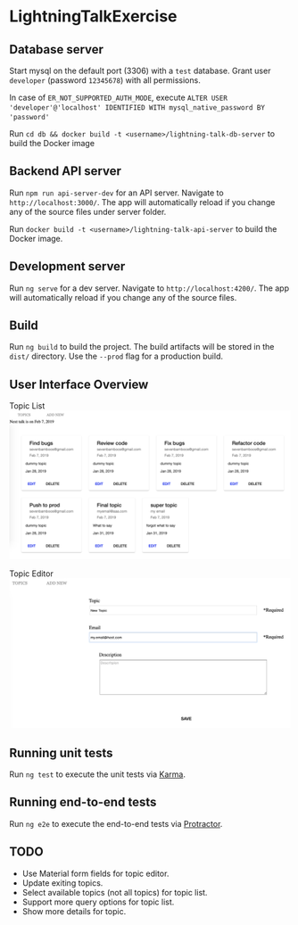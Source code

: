 # LightningTalkExercise

## Database server
Start mysql on the default port (3306) with a `test` database. Grant user `developer` (password `12345678`) with all permissions.

In case of `ER_NOT_SUPPORTED_AUTH_MODE`, execute `ALTER USER 'developer'@'localhost' IDENTIFIED WITH mysql_native_password BY 'password'`

Run `cd db && docker build -t <username>/lightning-talk-db-server` to build the Docker image

## Backend API server

Run `npm run api-server-dev` for an API server. Navigate to `http://localhost:3000/`. The app will automatically reload if you change any of the source files under server folder.

Run `docker build -t <username>/lightning-talk-api-server` to build the Docker image.

## Development server

Run `ng serve` for a dev server. Navigate to `http://localhost:4200/`. The app will automatically reload if you change any of the source files.

## Build

Run `ng build` to build the project. The build artifacts will be stored in the `dist/` directory. Use the `--prod` flag for a production build.

## User Interface Overview

Topic List
![Topic List](./img/topic-list.png)

Topic Editor
![Topic Editor](./img/topic-editor.png)

## Running unit tests

Run `ng test` to execute the unit tests via [Karma](https://karma-runner.github.io).

## Running end-to-end tests

Run `ng e2e` to execute the end-to-end tests via [Protractor](http://www.protractortest.org/).

## TODO

* Use Material form fields for topic editor.
* Update exiting topics.
* Select available topics (not all topics) for topic list.
* Support more query options for topic list.
* Show more details for topic.
